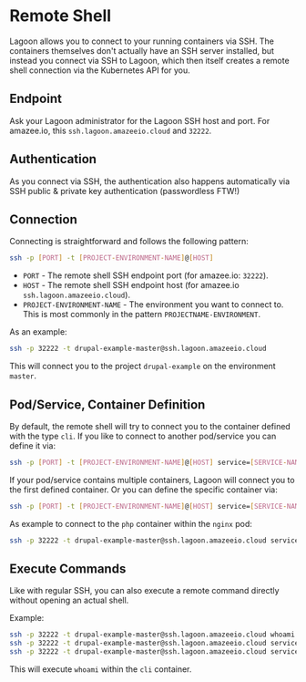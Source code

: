 # Remote Shell

Lagoon allows you to connect to your running containers via SSH. The containers themselves don't actually have an SSH server installed, but instead you connect via SSH to Lagoon, which then itself creates a remote shell connection via the Kubernetes API for you.

## Endpoint

Ask your Lagoon administrator for the Lagoon SSH host and port. For amazee.io, this `ssh.lagoon.amazeeio.cloud` and `32222`.

## Authentication

As you connect via SSH, the authentication also happens automatically via SSH public & private key authentication \(passwordless FTW!\)

## Connection

Connecting is straightforward and follows the following pattern:

```bash
ssh -p [PORT] -t [PROJECT-ENVIRONMENT-NAME]@[HOST]
```

* `PORT` - The remote shell SSH endpoint port \(for amazee.io: `32222`\).
* `HOST` - The remote shell SSH endpoint host \(for amazee.io `ssh.lagoon.amazeeio.cloud`\).
* `PROJECT-ENVIRONMENT-NAME` - The environment you want to connect to. This is most commonly in the pattern `PROJECTNAME-ENVIRONMENT`.

As an example:

```bash
ssh -p 32222 -t drupal-example-master@ssh.lagoon.amazeeio.cloud
```

This will connect you to the project `drupal-example` on the environment `master`.

## Pod/Service, Container Definition

By default, the remote shell will try to connect you to the container defined with the type `cli`. If you like to connect to another pod/service you can define it via:

```bash
ssh -p [PORT] -t [PROJECT-ENVIRONMENT-NAME]@[HOST] service=[SERVICE-NAME]
```

If your pod/service contains multiple containers, Lagoon will connect you to the first defined container. Or you can define the specific container via:

```bash
ssh -p [PORT] -t [PROJECT-ENVIRONMENT-NAME]@[HOST] service=[SERVICE-NAME] container=[CONTAINER-NAME]
```

As example to connect to the `php` container within the `nginx` pod:

```bash
ssh -p 32222 -t drupal-example-master@ssh.lagoon.amazeeio.cloud service=nginx container=php
```

## Execute Commands

Like with regular SSH, you can also execute a remote command directly without opening an actual shell.

Example:

```bash
ssh -p 32222 -t drupal-example-master@ssh.lagoon.amazeeio.cloud whoami
ssh -p 32222 -t drupal-example-master@ssh.lagoon.amazeeio.cloud service=nginx whoami
ssh -p 32222 -t drupal-example-master@ssh.lagoon.amazeeio.cloud service=nginx container=php whoami
```

This will execute `whoami` within the `cli` container.

